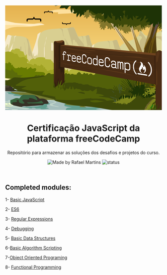 <h1 align="center">
<br>
  <img src="https://github.com/Djaysson/freeCodeCamp-JavaScript-Algorithms-and-Data-Structures-Certification/blob/master/freecodecamp.png" alt="freeCodeCamp" >
<br>
<br>
Certificação JavaScript da plataforma freeCodeCamp
</h1>

<p align="center">Repositório para armazenar as soluções dos desafios e projetos do curso.</p>

<p align="center">
  <img src="https://img.shields.io/badge/made%20by-Djayson%20Rodrigues-0a0a22?style=flat-square" alt="Made by Rafael Martins">
 
  <img src="https://img.shields.io/badge/status-IN%20PROGRESS-0a0a22?style=flat-square" alt="status">
</p>

<br>

## Completed modules:

1- [Basic JavaScript](01-basic-javascript)

2- [ES6](02-es6)

3- [Regular Expressions](03-regular-expressions)

4- [Debugging](04-debugging)

5- [Basic Data Structures](05-basic-data-structures)

6-[Basic Algorithm Scripting](06-basic-algorithm-scripting)

7-[Object Oriented Programing](07-object-oriented-programing)

8- [Functional Programming](08-functional-programming)



